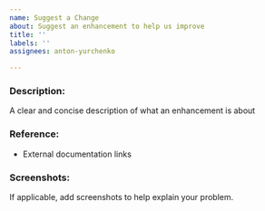 ```yaml
---
name: Suggest a Change
about: Suggest an enhancement to help us improve
title: ''
labels: ''
assignees: anton-yurchenko

---
```


### Description:  
A clear and concise description of what an enhancement is about

### Reference:
- External documentation links

### Screenshots:
If applicable, add screenshots to help explain your problem.
